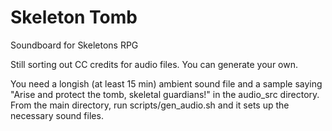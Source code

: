 # Skeleton Tomb
Soundboard for Skeletons RPG

Still sorting out CC credits for audio files. You can generate your own.

You need a longish (at least 15 min) ambient sound file and a sample saying "Arise and protect the tomb, skeletal guardians!" in the audio_src directory.
From the main directory, run scripts/gen_audio.sh and it sets up the necessary sound files.

